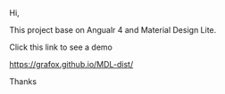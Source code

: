 Hi,

This project base on Angualr 4 and Material Design Lite.

Click this link to see a demo

https://grafox.github.io/MDL-dist/

Thanks

